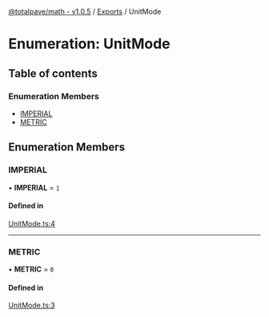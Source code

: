 [@totalpave/math - v1.0.5](../README.md) / [Exports](../modules.md) / UnitMode

# Enumeration: UnitMode

## Table of contents

### Enumeration Members

- [IMPERIAL](UnitMode.md#imperial)
- [METRIC](UnitMode.md#metric)

## Enumeration Members

### IMPERIAL

• **IMPERIAL** = ``1``

#### Defined in

[UnitMode.ts:4](https://github.com/totalpave/math/blob/630ea33/src/UnitMode.ts#L4)

___

### METRIC

• **METRIC** = ``0``

#### Defined in

[UnitMode.ts:3](https://github.com/totalpave/math/blob/630ea33/src/UnitMode.ts#L3)
